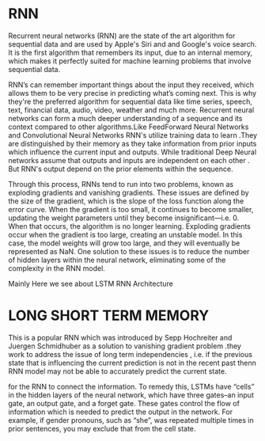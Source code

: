 # RNN
Recurrent neural networks (RNN) are the state of the art algorithm for sequential data and are used by Apple's Siri and and Google's voice search. It is the first algorithm that remembers its input, due to an internal memory, which makes it perfectly suited for machine learning problems that involve sequential data. 


RNN’s can remember important things about the input they received, which allows them to be very precise in predicting what’s coming next. This is why they're the preferred algorithm for sequential data like time series, speech, text, financial data, audio, video, weather and much more. Recurrent neural networks can form a much deeper understanding of a sequence and its context compared to other algorithms.Like FeedForward Neural Networks and Convolutional Neural Networks RNN's utilize training data to learn .They are distinguished by their memory as they take information from prior inputs which  influence the current input and outputs. While traditional Deep Neural networks assume that outputs and inputs are independent on each other . But RNN's output  depend on the prior elements within the sequence.

Through this process, RNNs tend to run into two problems, known as exploding gradients and vanishing gradients. These issues are defined by the size of the gradient, which is the slope of the loss function along the error curve. When the gradient is too small, it continues to become smaller, updating the weight parameters until they become insignificant—i.e. 0. When that occurs, the algorithm is no longer learning. Exploding gradients occur when the gradient is too large, creating an unstable model. In this case, the model weights will grow too large, and they will eventually be represented as NaN. One solution to these issues is to reduce the number of hidden layers within the neural network, eliminating some of the complexity in the RNN model.

Mainly Here we see about LSTM RNN Architecture

# LONG SHORT TERM MEMORY 

This is a popular RNN which was introduced by Sepp  Hochreiter and Juergen Schmidhuber as a solution to vanishing gradient problem .they work to address the issue of long term independencies , i.e. if the previous state that is influencing the current  prediction is not in the  recent past thenn RNN model may not be able to accurately predict the current state.

for the RNN to connect the information. To remedy this, LSTMs have “cells” in the hidden layers of the neural network, which have three gates–an input gate, an output gate, and a forget gate. These gates control the flow of information which is needed to predict the output in the network.  For example, if gender pronouns, such as “she”, was repeated multiple times in prior sentences, you may exclude that from the cell state.



